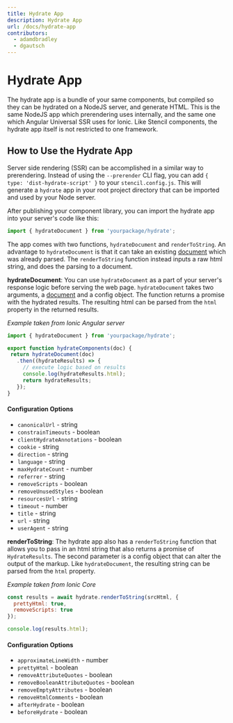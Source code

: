```yaml
---
title: Hydrate App
description: Hydrate App
url: /docs/hydrate-app
contributors:
  - adamdbradley
  - dgautsch
---
```


# Hydrate App

The hydrate app is a bundle of your same components, but compiled so they can be hydrated on a NodeJS server, and generate HTML. This is the same NodeJS app which prerendering uses internally, and the same one which Angular Universal SSR uses for Ionic. Like Stencil components, the hydrate app itself is not restricted to one framework.

## How to Use the Hydrate App

Server side rendering (SSR) can be accomplished in a similar way to prerendering. Instead of using the `--prerender` CLI flag, you can add `{ type: 'dist-hydrate-script' }` to your `stencil.config.js`. This will generate a `hydrate` app in your root project directory that can be imported and used by your Node server.

After publishing your component library, you can import the hydrate app into your server's code like this:

```javascript
import { hydrateDocument } from 'yourpackage/hydrate';
```

The app comes with two functions, `hydrateDocument` and `renderToString`. An advantage to `hydrateDocument` is that it can take an existing [document](https://developer.mozilla.org/en-US/docs/Web/API/HTMLDocument) which was already parsed. The `renderToString` function instead inputs a raw html string, and does the parsing to a document.

**hydrateDocument**: You can use `hydrateDocument` as a part of your server's response logic before serving the web page. `hydrateDocument` takes two arguments, a [document](https://developer.mozilla.org/en-US/docs/Web/API/HTMLDocument) and a config object. The function returns a promise with the hydrated results. The resulting html can be parsed from the `html` property in the returned results.

*Example taken from Ionic Angular server*

 ```javascript
import { hydrateDocument } from 'yourpackage/hydrate';

export function hydrateComponents(doc) {
  return hydrateDocument(doc)
    .then((hydrateResults) => {
      // execute logic based on results
      console.log(hydrateResults.html);
      return hydrateResults;
    });
}
```

#### Configuration Options
  - `canonicalUrl` - string
  - `constrainTimeouts` - boolean
  - `clientHydrateAnnotations` - boolean
  - `cookie` - string
  - `direction` - string
  - `language` - string
  - `maxHydrateCount` - number
  - `referrer` - string
  - `removeScripts` - boolean
  - `removeUnusedStyles` - boolean
  - `resourcesUrl` - string
  - `timeout` - number
  - `title` - string
  - `url` - string
  - `userAgent` - string

**renderToString**: The hydrate app also has a `renderToString` function that allows you to pass in an html string that also returns a promise of `HydrateResults`. The second parameter is a config object that can alter the output of the markup. Like `hydrateDocument`, the resulting string can be parsed from the `html` property.

*Example taken from Ionic Core*

```javascript
const results = await hydrate.renderToString(srcHtml, {
  prettyHtml: true,
  removeScripts: true
});

console.log(results.html);
```

#### Configuration Options

  - `approximateLineWidth` - number
  - `prettyHtml` - boolean
  - `removeAttributeQuotes` - boolean
  - `removeBooleanAttributeQuotes` - boolean
  - `removeEmptyAttributes` - boolean
  - `removeHtmlComments` - boolean
  - `afterHydrate` - boolean
  - `beforeHydrate` - boolean
